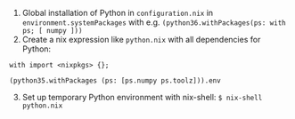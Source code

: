 1. Global installation of Python in `configuration.nix` in `environment.systemPackages` with e.g. `(python36.withPackages(ps: with ps; [ numpy ]))`
2. Create a nix expression like `python.nix` with all dependencies for Python: 

```
with import <nixpkgs> {};

(python35.withPackages (ps: [ps.numpy ps.toolz])).env
```

3. Set up temporary Python environment with nix-shell: `$ nix-shell python.nix`
